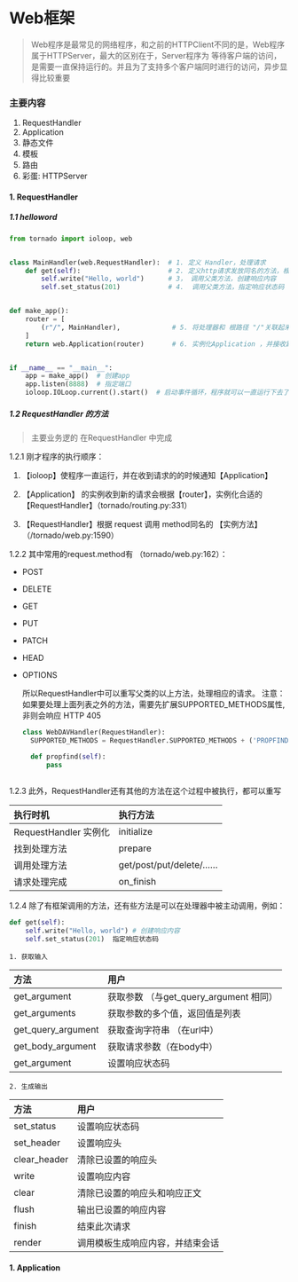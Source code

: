 # Web框架

> Web程序是最常见的网络程序，和之前的HTTPClient不同的是，Web程序属于HTTPServer，最大的区别在于，Server程序为 等待客户端的访问，是需要一直保持运行的。并且为了支持多个客户端同时进行的访问，异步显得比较重要

### 主要内容

1. RequestHandler
2. Application
3. 静态文件
4. 模板
5. 路由
6. 彩蛋: HTTPServer

#### 1. RequestHandler

##### 1.1 helloword

```python
from tornado import ioloop, web


class MainHandler(web.RequestHandler):  # 1. 定义 Handler，处理请求
    def get(self):                      # 2. 定义http请求发放同名的方法，根据http方法自动调用
        self.write("Hello, world")      # 3， 调用父类方法，创建响应内容
        self.set_status(201)            # 4.  调用父类方法，指定响应状态码


def make_app():
    router = [
        (r"/", MainHandler),             # 5. 将处理器和 根路径 "/"关联起来，组成路由映射表
    ]
    return web.Application(router)       # 6. 实例化Application ，并接收路由表


if __name__ == "__main__":
    app = make_app()  # 创建app
    app.listen(8888)  # 指定端口
    ioloop.IOLoop.current().start()  # 启动事件循环，程序就可以一直运行下去了
```

##### 1.2 RequestHandler 的方法
> 主要业务逻的 在RequestHandler 中完成

1.2.1 刚才程序的执行顺序：

1. 【ioloop】使程序一直运行，并在收到请求的的时候通知【Application】

2. 【Application】 的实例收到新的请求会根据【router】，实例化合适的【RequestHandler】（tornado/routing.py:331）

3. 【RequestHandler】根据 request 调用 method同名的 【实例方法】 （/tornado/web.py:1590）

1.2.2 其中常用的request.method有 （tornado/web.py:162）：

* POST
* DELETE
* GET
* PUT
* PATCH
* HEAD
* OPTIONS

  所以RequestHandler中可以重写父类的以上方法，处理相应的请求。
  注意：如果要处理上面列表之外的方法，需要先扩展SUPPORTED_METHODS属性,非则会响应 HTTP 405
  ```python
  class WebDAVHandler(RequestHandler):
    SUPPORTED_METHODS = RequestHandler.SUPPORTED_METHODS + ('PROPFIND',)

    def propfind(self):
        pass
        
    ```

1.2.3 此外，RequestHandler还有其他的方法在这个过程中被执行，都可以重写

| 执行时机 | 执行方法 |
| :--- | :--- |
| RequestHandler 实例化 |initialize  |
| 找到处理方法 |prepare  |
| 调用处理方法 |get/post/put/delete/……  |
| 请求处理完成 |on_finish  |

1.2.4 除了有框架调用的方法，还有些方法是可以在处理器中被主动调用，例如：

```python
def get(self): 
    self.write("Hello, world") # 创建响应内容
    self.set_status(201)  指定响应状态码

```

    1. 获取输入
| 方法 | 用户 |
| :--- | :--- |
| get_argument| 获取参数 （与get_query_argument 相同）|
| get_arguments| 获取参数的多个值，返回值是列表|
| get_query_argument| 获取查询字符串 （在url中）|
| get_body_argument| 获取请求参数（在body中）|
| get_argument| 设置响应状态码|


    2. 生成输出
| 方法 | 用户 |
| :--- | :--- |
| set_status | 设置响应状态码|
| set_header | 设置响应头|
| clear_header| 清除已设置的响应头|
| write| 设置响应内容 | 
| clear| 清除已设置的响应头和响应正文|
| flush| 输出已设置的响应内容|
| finish | 结束此次请求|
| render| 调用模板生成响应内容，并结束会话|

#### 1. Application



